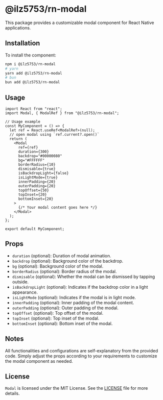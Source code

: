 # @ilz5753/rn-modal

This package provides a customizable modal component for React Native applications.

## Installation

To install the component:

```bash
npm i @ilz5753/rn-modal
# yarn
yarn add @ilz5753/rn-modal
# bun
bun add @ilz5753/rn-modal
```

## Usage

```tsx
import React from "react";
import Modal, { ModalRef } from "@ilz5753/rn-modal";

// Usage example
const MyComponent = () => {
  let ref = React.useRef<ModalRef>(null);
  // open modal using `ref.current?.open()`
  return (
    <Modal
      ref={ref}
      duration={300}
      backdrop="#00000080"
      bg="#FFFFFF"
      borderRadius={10}
      dismisable={true}
      isBackdropLight={false}
      isLightMode={true}
      innerPadding={20}
      outerPadding={20}
      topOffset={50}
      topInset={20}
      bottomInset={20}
    >
      {/* Your modal content goes here */}
    </Modal>
  );
};

export default MyComponent;
```

## Props

- `duration` (optional): Duration of modal animation.
- `backdrop` (optional): Background color of the backdrop.
- `bg` (optional): Background color of the modal.
- `borderRadius` (optional): Border radius of the modal.
- `dismisable` (optional): Whether the modal can be dismissed by tapping outside.
- `isBackdropLight` (optional): Indicates if the backdrop color in a light appearance.
- `isLightMode` (optional): Indicates if the modal is in light mode.
- `innerPadding` (optional): Inner padding of the modal content.
- `outerPadding` (optional): Outer padding of the modal.
- `topOffset` (optional): Top offset of the modal.
- `topInset` (optional): Top inset of the modal.
- `bottomInset` (optional): Bottom inset of the modal.

## Notes

All functionalities and configurations are self-explanatory from the provided code. Simply adjust the props according to your requirements to customize the modal component as needed.

## License

`Modal` is licensed under the MIT License. See the [LICENSE](/LICENSE) file for more details.
